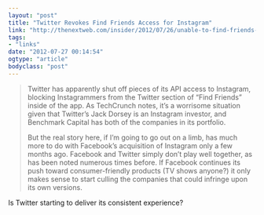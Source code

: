 ```yaml
---
layout: "post"
title: "Twitter Revokes Find Friends Access for Instagram"
link: "http://thenextweb.com/insider/2012/07/26/unable-to-find-friends-on-instagram-twitter-just-revoked-the-apps-api-access/"
tags: 
- "links"
date: "2012-07-27 00:14:54"
ogtype: "article"
bodyclass: "post"
---
```


> Twitter has apparently shut off pieces of its API access to Instagram, blocking Instagrammers from the Twitter section of “Find Friends” inside of the app. As TechCrunch notes, it’s a worrisome situation given that Twitter’s Jack Dorsey is an Instagram investor, and Benchmark Capital has both of the companies in its portfolio.
> 
> But the real story here, if I’m going to go out on a limb, has much more to do with Facebook’s acquisition of Instagram only a few months ago. Facebook and Twitter simply don’t play well together, as has been noted numerous times before. If Facebook continues its push toward consumer-friendly products (TV shows anyone?) it only makes sense to start culling the companies that could infringe upon its own versions.

Is Twitter starting to deliver its consistent experience?